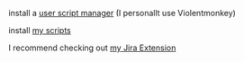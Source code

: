 install a [user script manager](https://greasyfork.org/en) (I personallt use Violentmonkey)


install [my scripts](https://greasyfork.org/en/users/879760-greygoosevx)


I recommend checking out [my Jira Extension](https://greasyfork.org/en/scripts/445345-jira-quality-of-life-extension)
